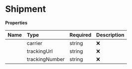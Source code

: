 # Shipment



**Properties**

| Name | Type | Required | Description |
| :-------- | :----------| :----------| :----------|
    | carrier | string | ❌ | e.g., "FedEx", "UPS" |
    | trackingUrl | string | ❌ |  |
    | trackingNumber | string | ❌ |  |




<!-- This file was generated by liblab | https://liblab.com/ -->